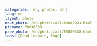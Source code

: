 ```yaml
---
categories: [en, photos, all]
lang: en
layout: photo
next_photo: /en/photos/all/P0000031.html
picname: P0000339
prev_photo: /en/photos/all/P0000338.html
tags: [Dead Leopard, Ingo]
---
```

